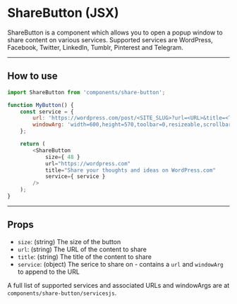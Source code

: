 # ShareButton (JSX)

ShareButton is a component which allows you to open a popup window to share content on various services. Supported services are WordPress, Facebook, Twitter, LinkedIn, Tumblr, Pinterest and Telegram.

---

## How to use

```js
import ShareButton from 'components/share-button';

function MyButton() {
	const service = {
		url: 'https://wordpress.com/post/<SITE_SLUG>?url=<URL>&title=<TITLE>&text=&v=5',
		windowArg: 'width=600,height=570,toolbar=0,resizeable,scrollbars,status',
	};

	return (
		<ShareButton
			size={ 48 }
			url="https://wordpress.com"
			title="Share your thoughts and ideas on WordPress.com"
			service={ service }
		/>
	);
}
```

---

## Props

- `size`: (string) The size of the button
- `url`: (string) The URL of the content to share
- `title`: (string) The title of the content to share
- `service`: (object) The serice to share on - contains a `url` and `windowArg` to append to the URL

A full list of supported services and associated URLs and windowArgs are at `components/share-button/servicesjs`.
